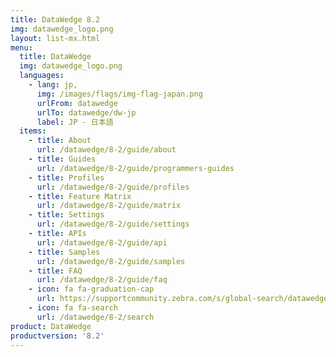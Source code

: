 ```yaml
---
title: DataWedge 8.2
img: datawedge_logo.png
layout: list-mx.html
menu:
  title: DataWedge
  img: datawedge_logo.png
  languages:
    - lang: jp,
      img: /images/flags/img-flag-japan.png
      urlFrom: datawedge
      urlTo: datawedge/dw-jp
      label: JP - 日本語
  items:
    - title: About
      url: /datawedge/8-2/guide/about
    - title: Guides
      url: /datawedge/8-2/guide/programmers-guides
    - title: Profiles
      url: /datawedge/8-2/guide/profiles
    - title: Feature Matrix
      url: /datawedge/8-2/guide/matrix
    - title: Settings
      url: /datawedge/8-2/guide/settings
    - title: APIs
      url: /datawedge/8-2/guide/api
    - title: Samples
      url: /datawedge/8-2/guide/samples
    - title: FAQ
      url: /datawedge/8-2/guide/faq
    - icon: fa fa-graduation-cap
      url: https://supportcommunity.zebra.com/s/global-search/datawedge?language=en_US
    - icon: fa fa-search
      url: /datawedge/8-2/search
product: DataWedge
productversion: '8.2'
---
```

